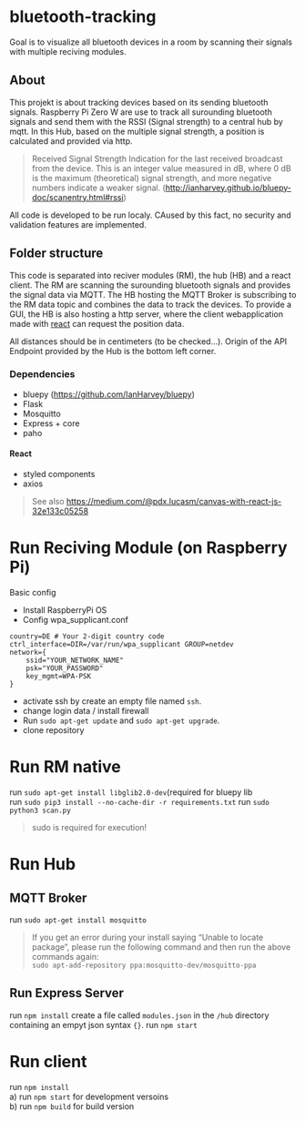 # bluetooth-tracking
Goal is to visualize all bluetooth devices in a room by scanning their signals with multiple reciving modules.
## About
This projekt is about tracking devices based on its sending bluetooth signals. Raspberry Pi Zero W are use to track all surounding bluetooth signals and send them with the RSSI (Signal strength) to a central hub by mqtt. In this Hub, based on the multiple signal strength, a position is calculated and provided via http.

> Received Signal Strength Indication for the last received broadcast from the device. This is an integer value measured in dB, where 0 dB is the maximum (theoretical) signal strength, and more negative numbers indicate a weaker signal. (http://ianharvey.github.io/bluepy-doc/scanentry.html#rssi)

All code is developed to be run localy. CAused by this fact, no security and validation features are implemented.

## Folder structure
This code is separated into reciver modules (RM), the hub (HB) and a react client. The RM are scanning the surounding bluetooth signals and provides the signal data via MQTT. The HB hosting the MQTT Broker is subscribing to the RM data topic and combines the data to track the devices. To provide a GUI, the HB is also hosting a http server, where the client webapplication made with [react](https://reactjs.org/) can request the position data.

All distances should be in centimeters (to be checked...). Origin of the API Endpoint provided by the Hub is the bottom left corner.

### Dependencies
* bluepy (https://github.com/IanHarvey/bluepy)
* Flask
* Mosquitto
* Express + core
* paho

#### React
* styled components
* axios
> See also  https://medium.com/@pdx.lucasm/canvas-with-react-js-32e133c05258


# Run Reciving Module (on Raspberry Pi)
Basic config
* Install RaspberryPi OS
* Config wpa_supplicant.conf
```
country=DE # Your 2-digit country code
ctrl_interface=DIR=/var/run/wpa_supplicant GROUP=netdev
network={
    ssid="YOUR_NETWORK_NAME"
    psk="YOUR_PASSWORD"
    key_mgmt=WPA-PSK
}
```
* activate ssh by create an empty file named `ssh`.
* change login data / install firewall
* Run `sudo apt-get update` and `sudo apt-get upgrade`.  
* clone repository

# Run RM native
run `sudo apt-get install libglib2.0-dev`(required for bluepy lib  
run `sudo pip3 install --no-cache-dir -r requirements.txt`
run `sudo python3 scan.py`
> sudo is required for execution!

# Run Hub
## MQTT Broker 
run `sudo apt-get install mosquitto`
> If you get an error during your install saying “Unable to locate package”, please run the following command and then run the above commands again:  
`sudo apt-add-repository ppa:mosquitto-dev/mosquitto-ppa`

## Run Express Server
run `npm install`
create a file called `modules.json` in the `/hub` directory containing an empyt json syntax `{}`.
run `npm start`

# Run client
run `npm install`  
a)  run `npm start` for development versoins  
b) run `npm build` for build version  